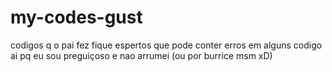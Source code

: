 # my-codes-gust
codigos q o pai fez
fique espertos que pode conter erros em alguns codigo ai pq eu sou preguiçoso e nao arrumei 
(ou por burrice msm xD)
